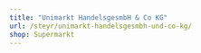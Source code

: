 ```yaml
---
title: "Unimarkt HandelsgesmbH & Co KG"
url: /steyr/unimarkt-handelsgesmbh-und-co-kg/
shop: Supermarkt
---
```

